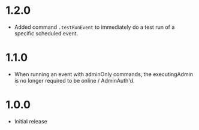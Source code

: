 # 1.2.0
- Added command `.testRunEvent` to immediately do a test run of a specific scheduled event.

# 1.1.0
- When running an event with adminOnly commands, the executingAdmin is no longer required to be online / AdminAuth'd.

# 1.0.0
- Initial release